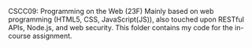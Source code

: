CSCC09:  Programming on the Web (23F)
Mainly based on web programming (HTML5, CSS, JavaScript(JS)), also touched upon RESTful APIs, Node.js, and web security. 
This folder contains my code for the in-course assignment.
